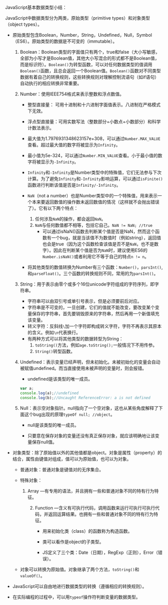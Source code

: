 JavaScript基本数据类型小结：

JavaScript中数据类型分为两类，原始类型（primitive types）和对象类型（object types）。

* 原始类型包含Boolean，Number，String，Undefined，Null，Symbol （ES6）。原始类型的数据是不可变的（immutable）。

  1. Boolean：Boolean类型的字面值只有两个，true和false（大小写敏感，全部为小写才是Boolean值，其他大小写混合的形式都不是Boolean值，而是标识符）。`Boolean()`为转型函数，可以对任何数据类型的值调用`Boolean()`函数，且总会返回一个Boolean值。`Boolean()`函数对不同类型数据有着自己的转换规则，这些转换规则对理解控制流语句（如if语句）自动执行的相应转换非常重要。

  2. Number：使用IEEE754格式来表示整数和浮点数值。

     * 整型直接量： 可用十进制和十六进制字面值表示。八进制在严格模式下无效。
     * 浮点型直接量：可用实数写法（整数部分+小数点+小数部分）和科学计数法表示。
     * 最大值为1.7976931348623157e+308，可以通过`Number.MAX_VALUE`查看。超过最大值的数字将被显示为`Infinity`。
     * 最小值为5e-324，可以通过`Number.MIN_VALUE`查看。小于最小值的数字将被显示为`-Infinity`。
     * `Infinity`和`-Infinity`是Number类型中的特殊值，它们无法参与下次计算。为了避免`Infinity`和`-Infinity`影响运算，可以通过`isFinite()`函数进行判断该值是否是`Infinity/-Infinity`。
     * `NaN`（not a number）也是Number类型中的一个特殊值，用来表示一个本来要返回数值的操作数未返回数值的情况（这样就不会抛出错误了）。它有以下两个特点：
       1. 任何涉及`NaN`的操作，都会返回`NaN`。
       2. `NaN`与任何数值都不相等，包括它自己。`NaN != NaN; //true`
          * 可以通过isNaN()函数去判断某个值是否是NaN，然而这个函数有一个bug，就是当该值不为数值时（例如string），返回值也会是true（因为这个函数检查该值是否不是`NaN`，也不是数字）。因此在判断某个值是否为`NaN`时，建议使用ES6的`Number.isNaN()`或者利用它不等于自己的特点`n != n`。

     * 将其他类型的数值转换为Number有三个函数：`Number()`，`parsInt()`,和`parseFloat()`。三个函数的转换规则不同，常用的为`parsInt()`。

  3. String：用于表示由零个或多个16位unicode字符组成的字符序列，即字符串。
     * 字符串可以由双引号或单引号表示，但是必须要前后对应。
     * 字符串是不可变的，一旦创建，它们的值就不能改变，要改变某个变量保存的字符串，首先要销毁原来的字符串，然后再用一个新值填充该变量。
     * 转义字符：反斜线`\`加一个字符即构成转义字符，字符不再表示其原本的含义。例如`\n`代表换行。
     * 有两种方式可以将其他类型的数据转型为String：
       1. `toString()`方法，例如`age.toString();`一般情况下不用传参。
       2. `String()`转型函数。

  4. Undefined：表示变量已经声明，但未初始化。未被初始化的变量会自动被赋值undefined。而当直接使用未被声明的变量时，则会报错。

     * undefined是该类型的唯一成员。

     ```javascript
     var a;
     console.log(a);//undefined
     console.log(b);//Uncaught ReferenceError: a is not defined
     ```

  5. Null：表示空对象指针。null指向了一个空对象，这也从某些角度解释了下面这个bug出现的原理`typeOf null; //object`。

     * null是该类型的唯一成员。

     * 只要意在保存对象的变量还没有真正保存对象，就应该明确地让该变量保存null值。

* 对象类型：除了原始值以外的其他值都是object。对象是属性（property）的结合，属性由键值对组成，值可以为原始值，也可以为对象。

  * 普通对象：普通对象是键值对的无序集合。

  * 特殊对象：

    1. Array —有专用的语法，并且拥有一些和普通对象不同的特有行为特征。

          2. Function —含义有可执行代码，调用函数来运行可执行可执行代码，并返回运算结果。也拥有一些和普通对象不同的特有行为特征。

             * 用来初始化类（class）的函数称为构造函数。

             * 类可以看作是object的子类型。

             * JS定义了三个类：Date（日期），RegExp（正则），Error（错误）。

  * 对象可以转换为原始值。对象继承了两个方法，`toString()`和`valueOf()`。

* JavaScript可以自由地进行数据类型的转换（遵循相应的转换规则）。
* 在实际编程的过程中，可以用`typeof`操作符判断变量的数据类型。